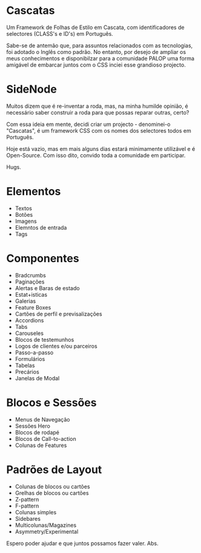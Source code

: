 # Cascatas
Um Framework de Folhas de Estilo em Cascata, com identificadores de selectores (CLASS's e ID's) em Português.

Sabe-se de antemão que, para assuntos relacionados com as tecnologias, foi adotado o Inglês como padrão. No entanto, por desejo de ampliar os meus conhecimentos e disponibilzar para a comunidade PALOP uma forma amigável de embarcar juntos com o CSS inciei esse grandioso projecto.

# SideNode
Muitos dizem que é re-inventar a roda, mas, na minha humilde opinião, é necessário saber construir a roda para que possas reparar outras, certo?

Com essa ideia em mente, decidi criar um projecto - denominei-o "Cascatas", é um framework CSS com os nomes dos selectores todos em Português.

Hoje está vazio, mas em mais alguns dias estará minimamente utilizável e é Open-Source. 
Com isso dito, convido toda a comunidade em participar.

Hugs.



# Elementos
 - Textos
 - Botões
 - Imagens
 - Elemntos de entrada
 - Tags

# Componentes
 - Bradcrumbs
 - Paginações
 - Alertas e Baras de estado
 - Estat+isticas
 - Galerias
 - Feature Boxes
 - Cartões de perfil e previsalizações
 - Accordions
 - Tabs
 - Carouseles
 - Blocos de testemunhos
 - Logos de clientes e/ou parceiros
 - Passo-a-passo
 - Formulários
 - Tabelas
 - Precários
 - Janelas de Modal 

# Blocos e Sessões
 - Menus de Navegação
 - Sessões Hero
 - Blocos de rodapé
 - Blocos de Call-to-action
 - Colunas de Features

# Padrões de Layout
 - Colunas de blocos ou cartões
 - Grelhas de blocos ou cartões
 - Z-pattern
 - F-pattern
 - Colunas simples
 - Sidebares
 - Multicolunas/Magazines
 - Asymmetry/Experimental 



Espero poder ajudar e que juntos possamos fazer valer.
Abs.
